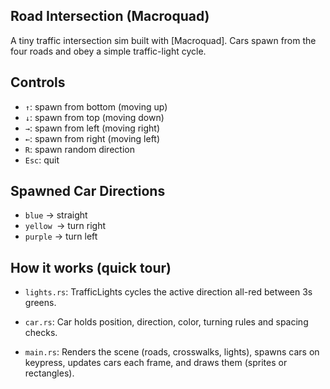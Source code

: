 ## Road Intersection (Macroquad)
A tiny traffic intersection sim built with [Macroquad]. Cars spawn from the four roads and obey a simple traffic-light cycle. 

## Controls
- `↑`: spawn from bottom (moving up)
- `↓`: spawn from top (moving down)
- `→`: spawn from left (moving right)
- `←`: spawn from right (moving left)
- `R`: spawn random direction
- `Esc`: quit

## Spawned Car Directions
- `blue` → straight
- `yellow `→ turn right
- `purple` → turn left

## How it works (quick tour)
- `lights.rs`: TrafficLights cycles the active direction all-red between 3s greens.

- `car.rs`: Car holds position, direction, color, turning rules and spacing checks.

- `main.rs`: Renders the scene (roads, crosswalks, lights), spawns cars on keypress, updates cars each frame, and draws them (sprites or rectangles).